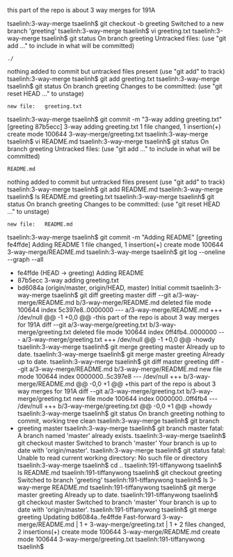 this part of the repo is about 3 way merges for 191A

tsaelinh:3-way-merge tsaelinh$ git checkout -b greeting
Switched to a new branch 'greeting'
tsaelinh:3-way-merge tsaelinh$ vi greeting.txt
tsaelinh:3-way-merge tsaelinh$ git status
On branch greeting
Untracked files:
  (use "git add <file>..." to include in what will be committed)

	./

nothing added to commit but untracked files present (use "git add" to track)
tsaelinh:3-way-merge tsaelinh$ git add greeting.txt
tsaelinh:3-way-merge tsaelinh$ git status
On branch greeting
Changes to be committed:
  (use "git reset HEAD <file>..." to unstage)

	new file:   greeting.txt

tsaelinh:3-way-merge tsaelinh$ git commit -m "3-way adding greeting.txt"
[greeting 87b5ecc] 3-way adding greeting.txt
 1 file changed, 1 insertion(+)
 create mode 100644 3-way-merge/greeting.txt
tsaelinh:3-way-merge tsaelinh$ vi README.md
tsaelinh:3-way-merge tsaelinh$ git status
On branch greeting
Untracked files:
  (use "git add <file>..." to include in what will be committed)

	README.md

nothing added to commit but untracked files present (use "git add" to track)
tsaelinh:3-way-merge tsaelinh$ git add README.md
tsaelinh:3-way-merge tsaelinh$ ls
README.md	greeting.txt
tsaelinh:3-way-merge tsaelinh$ git status
On branch greeting
Changes to be committed:
  (use "git reset HEAD <file>..." to unstage)

	new file:   README.md

tsaelinh:3-way-merge tsaelinh$ git commit -m "Adding README"
[greeting fe4ffde] Adding README
 1 file changed, 1 insertion(+)
 create mode 100644 3-way-merge/README.md
tsaelinh:3-way-merge tsaelinh$ git log --oneline --graph --all
* fe4ffde (HEAD -> greeting) Adding README
* 87b5ecc 3-way adding greeting.txt
* bd6084a (origin/master, origin/HEAD, master) Initial commit
tsaelinh:3-way-merge tsaelinh$ git diff greeting master
diff --git a/3-way-merge/README.md b/3-way-merge/README.md
deleted file mode 100644
index 5c397e8..0000000
--- a/3-way-merge/README.md
+++ /dev/null
@@ -1 +0,0 @@
-this part of the repo is about 3 way merges for 191A
diff --git a/3-way-merge/greeting.txt b/3-way-merge/greeting.txt
deleted file mode 100644
index 0ff4fb4..0000000
--- a/3-way-merge/greeting.txt
+++ /dev/null
@@ -1 +0,0 @@
-howdy
tsaelinh:3-way-merge tsaelinh$ git merge greeting master
Already up to date.
tsaelinh:3-way-merge tsaelinh$ git merge master greeting
Already up to date.
tsaelinh:3-way-merge tsaelinh$ git diff master greeting
diff --git a/3-way-merge/README.md b/3-way-merge/README.md
new file mode 100644
index 0000000..5c397e8
--- /dev/null
+++ b/3-way-merge/README.md
@@ -0,0 +1 @@
+this part of the repo is about 3 way merges for 191A
diff --git a/3-way-merge/greeting.txt b/3-way-merge/greeting.txt
new file mode 100644
index 0000000..0ff4fb4
--- /dev/null
+++ b/3-way-merge/greeting.txt
@@ -0,0 +1 @@
+howdy
tsaelinh:3-way-merge tsaelinh$ git status
On branch greeting
nothing to commit, working tree clean
tsaelinh:3-way-merge tsaelinh$ git branch
* greeting
  master
tsaelinh:3-way-merge tsaelinh$ git branch master
fatal: A branch named 'master' already exists.
tsaelinh:3-way-merge tsaelinh$ git checkout master
Switched to branch 'master'
Your branch is up to date with 'origin/master'.
tsaelinh:3-way-merge tsaelinh$ git status
fatal: Unable to read current working directory: No such file or directory
tsaelinh:3-way-merge tsaelinh$ cd ..
tsaelinh:191-tiffanywong tsaelinh$ ls
README.md
tsaelinh:191-tiffanywong tsaelinh$ git checkout greeting
Switched to branch 'greeting'
tsaelinh:191-tiffanywong tsaelinh$ ls
3-way-merge	README.md
tsaelinh:191-tiffanywong tsaelinh$ git merge master greeting
Already up to date.
tsaelinh:191-tiffanywong tsaelinh$ git checkout master
Switched to branch 'master'
Your branch is up to date with 'origin/master'.
tsaelinh:191-tiffanywong tsaelinh$ git merge greeting
Updating bd6084a..fe4ffde
Fast-forward
 3-way-merge/README.md    | 1 +
 3-way-merge/greeting.txt | 1 +
 2 files changed, 2 insertions(+)
 create mode 100644 3-way-merge/README.md
 create mode 100644 3-way-merge/greeting.txt
tsaelinh:191-tiffanywong tsaelinh$

